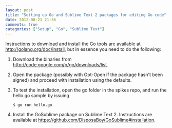 ```yaml
---
layout: post
title: "Setting up Go and Sublime Text 2 packages for editing Go code"
date: 2012-08-21 21:36
comments: true
categories: ["Setup", "Go", "Sublime Text"]
---
```


Instructions to download and install the Go tools are available at <http://golang.org/doc/install>, but in essence you need to do the following:

1.  Download the binaries from <http://code.google.com/p/go/downloads/list>.
2.  Open the package (possibly with Opt-Open if the package hasn't been signed) and proceed with installation using the defaults.
3.  To test the installation, open the go folder in the spikes repo, and run the hello.go sample by issuing

        $ go run hello.go

4.  Install the GoSublime package on Sublime Text 2. Instructions are available at <https://github.com/DisposaBoy/GoSublime#installation>.

